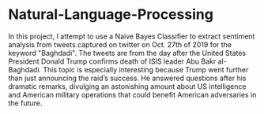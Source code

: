 # Natural-Language-Processing

In this project, I attempt to use a Naive Bayes Classifier to extract sentiment analysis from tweets captured on twitter on Oct. 27th of 2019 for the keyword "Baghdadi". The tweets are from the day after the United States President Donald Trump confirms death of ISIS leader Abu Bakr al-Baghdadi. This topic is especially interesting because Trump went further than just announcing the raid’s success. He answered questions after his dramatic remarks, divulging an astonishing amount about US intelligence and American military operations that could benefit American adversaries in the future.
